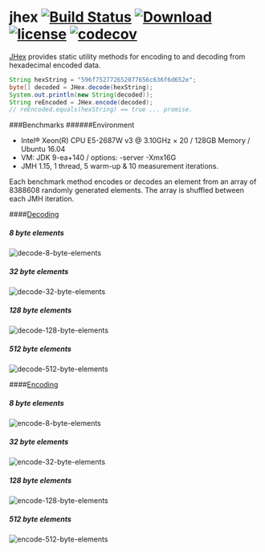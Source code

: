 # jhex [![Build Status](https://travis-ci.org/jamespedwards42/jhex.svg?branch=master)](https://travis-ci.org/jamespedwards42/jhex) [ ![Download](https://api.bintray.com/packages/jamespedwards42/libs/jhex/images/download.svg) ](https://bintray.com/jamespedwards42/libs/jhex/_latestVersion) [![license](https://img.shields.io/badge/license-Apache%202-blue.svg)](https://raw.githubusercontent.com/jhex/jedipus/master/LICENSE) [![codecov](https://codecov.io/gh/jamespedwards42/jhex/branch/master/graph/badge.svg)](https://codecov.io/gh/jamespedwards42/jhex)

[JHex](src/main/java/com/fabahaba/encode/JHex.java#L7) provides static utility methods for encoding to and decoding from hexadecimal encoded data.

```java
String hexString = "596f752772652077656c636f6d652e";
byte[] decoded = JHex.decode(hexString);
System.out.println(new String(decoded));
String reEncoded = JHex.encode(decoded);
// reEncoded.equals(hexString) == true ... promise.
```

###Benchmarks
######Environment
* Intel® Xeon(R) CPU E5-2687W v3 @ 3.10GHz × 20 / 128GB Memory / Ubuntu 16.04
* VM: JDK 9-ea+140 / options: -server -Xmx16G
* JMH 1.15, 1 thread, 5 warm-up & 10 measurement iterations.

Each benchmark method encodes or decodes an element from an array of 8388608 randomly generated elements.  The array is shuffled between each JMH iteration.

####[Decoding](src/jmh/java/com/fabahaba/encode/DecodeBenchmark.java#L79)

##### 8 byte elements
![decode-8-byte-elements](benchmark/decode-8-byte-elements.svg)
##### 32 byte elements
![decode-32-byte-elements](benchmark/decode-32-byte-elements.svg)
##### 128 byte elements
![decode-128-byte-elements](benchmark/decode-128-byte-elements.svg)
##### 512 byte elements
![decode-512-byte-elements](benchmark/decode-512-byte-elements.svg)
 
####[Encoding](src/jmh/java/com/fabahaba/encode/EncodeBenchmark.java#L66)

##### 8 byte elements 
![encode-8-byte-elements](benchmark/encode-8-byte-elements.svg)
##### 32 byte elements
![encode-32-byte-elements](benchmark/encode-32-byte-elements.svg)
##### 128 byte elements
![encode-128-byte-elements](benchmark/encode-128-byte-elements.svg)
##### 512 byte elements
![encode-512-byte-elements](benchmark/encode-512-byte-elements.svg)
